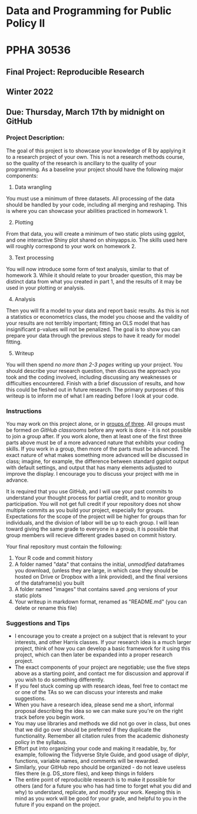 # Data and Programming for Public Policy II
# PPHA 30536


## Final Project: Reproducible Research
## Winter 2022


## Due: Thursday, March 17th by midnight on GitHub

### Project Description:
The goal of this project is to showcase your knowledge of R by applying it to a research project of your own.  This is not a research methods course, so the quality of the
research is ancillary to the quality of your programming.  As a baseline your project should have the following major components:

  1. Data wrangling
  
You must use a minimum of three datasets.  All processing of the data should be handled by your code, including all merging and reshaping.  This is where you can showcase your abilities practiced in homework 1.

  2. Plotting
  
From that data, you will create a minimum of two static plots using ggplot, and one interactive Shiny plot shared on shinyapps.io.  The skills used here will roughly correspond to your work on homework 2.

  3. Text processing

You will now introduce some form of text analysis, similar to that of homework 3.  While it should relate to your broader question, this may be distinct data from what you created in part 1, and the results of it may be used in your plotting or analysis.

  4. Analysis
  
Then you will fit a model to your data and report basic results.  As this is not a statistics or econometrics class, the model you choose and the validity of your results are not terribly important; fitting an OLS model that has insignificant p-values will not be penalized.  The goal is to show you can prepare your data through the previous steps to have it ready for model fitting.

  5. Writeup
  
You will then spend *no more than 2-3 pages* writing up your project.  You should describe your research question, then discuss the approach you took and the coding involved, including discussing any weaknesses or difficulties encountered.  Finish with a brief discussion of results, and how this could be fleshed out in future research.  The primary purposes of this writeup is to inform me of what I am reading before I look at your code.

### Instructions
You may work on this project alone, or in [groups of three](https://github.blog/2018-03-06-how-to-use-group-assignments-in-github-classroom/).  All groups must be formed *on GitHub classrooms* before any work is done - it is not possible to join a group after.  If you work alone, then at least one of the first three parts above must be of a more advanced nature that exhibits your coding skills.  If you work in a group, then more of the parts must be advanced.  The exact nature of what makes something more advanced will be discussed in class; imagine, for example, the difference between standard ggplot output with default settings, and output that has many elements adjusted to improve the display.  I encourage you to discuss your project with me in advance.

It is required that you use GitHub, and I will use your past commits to understand your thought process for partial credit, and to monitor group participation.  You will not get full credit if your repository does not show multiple commits as you build your project, especially for groups.  Expectations for the scope of the project will be higher for groups than for individuals, and the division of labor will be up to each group.  I will lean toward giving the same grade to everyone in a group, it is possible that group members will recieve different grades based on commit history.

Your final repository must contain the following: 
1. Your R code and commit history
2. A folder named "data" that contains the initial, *unmodified* dataframes you download, (unless they are large, in which case they should be hosted on Drive or Dropbox with a link provided), and the final versions of the dataframe(s) you built
4. A folder named "images" that contains saved .png versions of your static plots
6. Your writeup in markdown format, renamed as "README.md" (you can delete or rename this file)

### Suggestions and Tips
 * I encourage you to create a project on a subject that is relevant to your interests, and other Harris classes.  If your research idea is a much larger project, think of how you can develop a basic framework for it using this project, which can then later be expanded into a proper research project.
 * The exact components of your project are negotiable; use the five steps above as a starting point, and contact me for discussion and approval if you wish to do something differently.
 * If you feel stuck coming up with research ideas, feel free to contact me or one of the TAs so we can discuss your interests and make suggestions.
 * When you have a research idea, please send me a short, informal proposal describing the idea so we can make sure you're on the right track before you begin work.
 * You may use libraries and methods we did not go over in class, but ones that we did go over should be preferred if they duplicate the functionality.  Remember all citation rules from the academic dishonesty policy in the syllabus.
 * Effort put into organizing your code and making it readable, by, for example, following the Tidyverse Style Guide, and good usage of diplyr, functions, variable names, and comments will be rewarded.
 * Similarly, your GitHub repo should be organized - do not leave useless files there (e.g. DS_store files), and keep things in folders
 * The entire point of reproducible research is to make it possible for others (and for a future you who has had time to forget what you did and why) to understand, replicate, and modify your work.  Keeping this in mind as you work will be good for your grade, and helpful to you in the future if you expand on the project.
